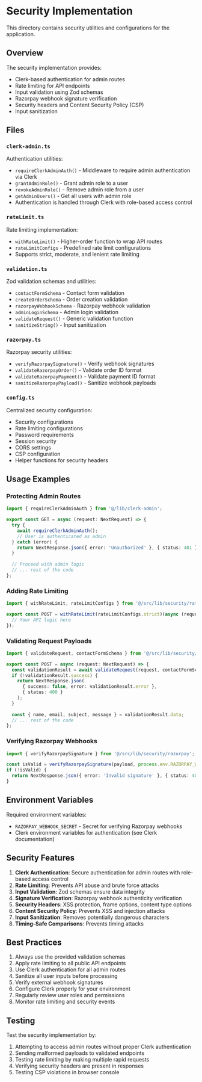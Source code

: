 # Security Implementation

This directory contains security utilities and configurations for the application.

## Overview

The security implementation provides:
- Clerk-based authentication for admin routes
- Rate limiting for API endpoints
- Input validation using Zod schemas
- Razorpay webhook signature verification
- Security headers and Content Security Policy (CSP)
- Input sanitization

## Files

### `clerk-admin.ts`
Authentication utilities:
- `requireClerkAdminAuth()` - Middleware to require admin authentication via Clerk
- `grantAdminRole()` - Grant admin role to a user
- `revokeAdminRole()` - Remove admin role from a user
- `getAdminUsers()` - Get all users with admin role
- Authentication is handled through Clerk with role-based access control

### `rateLimit.ts`
Rate limiting implementation:
- `withRateLimit()` - Higher-order function to wrap API routes
- `rateLimitConfigs` - Predefined rate limit configurations
- Supports strict, moderate, and lenient rate limiting

### `validation.ts`
Zod validation schemas and utilities:
- `contactFormSchema` - Contact form validation
- `createOrderSchema` - Order creation validation
- `razorpayWebhookSchema` - Razorpay webhook validation
- `adminLoginSchema` - Admin login validation
- `validateRequest()` - Generic validation function
- `sanitizeString()` - Input sanitization

### `razorpay.ts`
Razorpay security utilities:
- `verifyRazorpaySignature()` - Verify webhook signatures
- `validateRazorpayOrder()` - Validate order ID format
- `validateRazorpayPayment()` - Validate payment ID format
- `sanitizeRazorpayPayload()` - Sanitize webhook payloads

### `config.ts`
Centralized security configuration:
- Security configurations
- Rate limiting configurations
- Password requirements
- Session security
- CORS settings
- CSP configuration
- Helper functions for security headers

## Usage Examples

### Protecting Admin Routes
```typescript
import { requireClerkAdminAuth } from '@/lib/clerk-admin';

export const GET = async (request: NextRequest) => {
  try {
    await requireClerkAdminAuth();
    // User is authenticated as admin
  } catch (error) {
    return NextResponse.json({ error: 'Unauthorized' }, { status: 401 });
  }
  
  // Proceed with admin logic
  // ... rest of the code
};
```

### Adding Rate Limiting
```typescript
import { withRateLimit, rateLimitConfigs } from '@/src/lib/security/rateLimit';

export const POST = withRateLimit(rateLimitConfigs.strict)(async (request: NextRequest) => {
  // Your API logic here
});
```

### Validating Request Payloads
```typescript
import { validateRequest, contactFormSchema } from '@/src/lib/security/validation';

export const POST = async (request: NextRequest) => {
  const validationResult = await validateRequest(request, contactFormSchema);
  if (!validationResult.success) {
    return NextResponse.json(
      { success: false, error: validationResult.error },
      { status: 400 }
    );
  }
  
  const { name, email, subject, message } = validationResult.data;
  // ... rest of the code
};
```

### Verifying Razorpay Webhooks
```typescript
import { verifyRazorpaySignature } from '@/src/lib/security/razorpay';

const isValid = verifyRazorpaySignature(payload, process.env.RAZORPAY_WEBHOOK_SECRET);
if (!isValid) {
  return NextResponse.json({ error: 'Invalid signature' }, { status: 401 });
}
```

## Environment Variables

Required environment variables:
- `RAZORPAY_WEBHOOK_SECRET` - Secret for verifying Razorpay webhooks
- Clerk environment variables for authentication (see Clerk documentation)

## Security Features

1. **Clerk Authentication**: Secure authentication for admin routes with role-based access control
2. **Rate Limiting**: Prevents API abuse and brute force attacks
3. **Input Validation**: Zod schemas ensure data integrity
4. **Signature Verification**: Razorpay webhook authenticity verification
5. **Security Headers**: XSS protection, frame options, content type options
6. **Content Security Policy**: Prevents XSS and injection attacks
7. **Input Sanitization**: Removes potentially dangerous characters
8. **Timing-Safe Comparisons**: Prevents timing attacks

## Best Practices

1. Always use the provided validation schemas
2. Apply rate limiting to all public API endpoints
3. Use Clerk authentication for all admin routes
4. Sanitize all user inputs before processing
5. Verify external webhook signatures
6. Configure Clerk properly for your environment
7. Regularly review user roles and permissions
8. Monitor rate limiting and security events

## Testing

Test the security implementation by:
1. Attempting to access admin routes without proper Clerk authentication
2. Sending malformed payloads to validated endpoints
3. Testing rate limiting by making multiple rapid requests
4. Verifying security headers are present in responses
5. Testing CSP violations in browser console